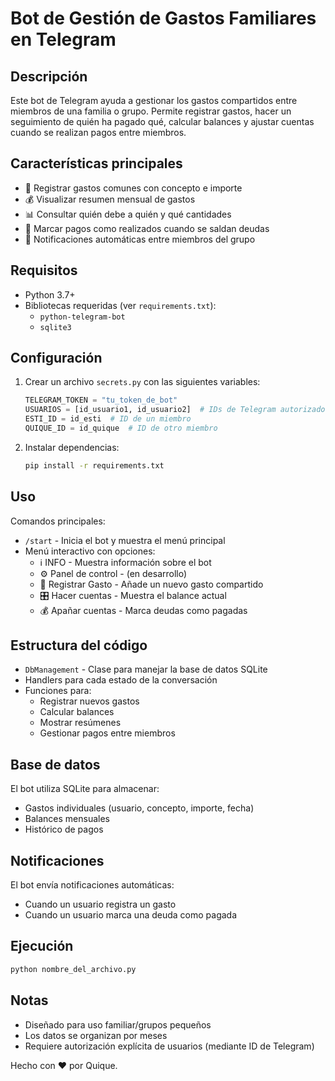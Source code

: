 # Bot de Gestión de Gastos Familiares en Telegram

## Descripción
Este bot de Telegram ayuda a gestionar los gastos compartidos entre miembros de una familia o grupo. Permite registrar gastos, hacer un seguimiento de quién ha pagado qué, calcular balances y ajustar cuentas cuando se realizan pagos entre miembros.

## Características principales
- 📝 Registrar gastos comunes con concepto e importe
- 💰 Visualizar resumen mensual de gastos
- 📊 Consultar quién debe a quién y qué cantidades
- 🔄 Marcar pagos como realizados cuando se saldan deudas
- 🔔 Notificaciones automáticas entre miembros del grupo

## Requisitos
- Python 3.7+
- Bibliotecas requeridas (ver `requirements.txt`):
  - `python-telegram-bot`
  - `sqlite3`

## Configuración
1. Crear un archivo `secrets.py` con las siguientes variables:
   ```python
   TELEGRAM_TOKEN = "tu_token_de_bot"
   USUARIOS = [id_usuario1, id_usuario2]  # IDs de Telegram autorizados
   ESTI_ID = id_esti  # ID de un miembro
   QUIQUE_ID = id_quique  # ID de otro miembro
   ```

2. Instalar dependencias:
   ```bash
   pip install -r requirements.txt
   ```

## Uso
Comandos principales:
- `/start` - Inicia el bot y muestra el menú principal
- Menú interactivo con opciones:
  - ℹ️ INFO - Muestra información sobre el bot
  - ⚙️ Panel de control - (en desarrollo)
  - 📝 Registrar Gasto - Añade un nuevo gasto compartido
  - 🎛️ Hacer cuentas - Muestra el balance actual
  - 💰 Apañar cuentas - Marca deudas como pagadas

## Estructura del código
- `DbManagement` - Clase para manejar la base de datos SQLite
- Handlers para cada estado de la conversación
- Funciones para:
  - Registrar nuevos gastos
  - Calcular balances
  - Mostrar resúmenes
  - Gestionar pagos entre miembros

## Base de datos
El bot utiliza SQLite para almacenar:
- Gastos individuales (usuario, concepto, importe, fecha)
- Balances mensuales
- Histórico de pagos

## Notificaciones
El bot envía notificaciones automáticas:
- Cuando un usuario registra un gasto
- Cuando un usuario marca una deuda como pagada

## Ejecución
```bash
python nombre_del_archivo.py
```

## Notas
- Diseñado para uso familiar/grupos pequeños
- Los datos se organizan por meses
- Requiere autorización explícita de usuarios (mediante ID de Telegram)

Hecho con ♥️ por Quique.
